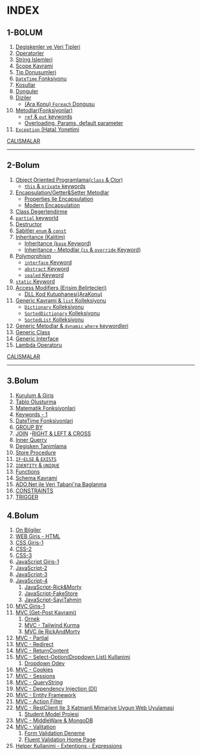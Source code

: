 # INDEX

## 1-BOLUM

1. [Degiskenler ve Veri Tipleri](/1-BOLUM/degiskenler-veri-tipleri-001/README.md)
2. [Operatorler](/1-BOLUM/operatorler-002/README.md)
3. [String Islemleri](/1-BOLUM/string-islemleri-003/README.md)
4. [Scope Kavrami](/1-BOLUM/scope-kavrami-004/README.md)
5. [Tip Donusumleri](/1-BOLUM/tip-donusumleri-005/README.md)
6. [`DateTime` Fonksiyonu](/1-BOLUM/datetime-kavrami-006/README.md)
7. [Kosullar](/1-BOLUM/kosullar-007/README.md)
8. [Donguler](/1-BOLUM/donguler-008/README.md)
9. [Diziler](/1-BOLUM/diziler-009/README.md)
    * [(Ara Konu) `Foreach` Dongusu](/1-BOLUM/foreach-dongusu/README.md)
10. [Metodlar(Fonksiyonlar)](/1-BOLUM/fonksiyonlar-010/README.md)
    * [`ref` & `out` keywords](/1-BOLUM/fonksiyonlar-deger-referans%20tipi-010-1/README.md)
    * [Overloading, Params, default parameter](/1-BOLUM/fonksiyonlar-devam-010-2/README.md)
11. [`Exception` (Hata) Yonetimi](/1-BOLUM/exception(hata)-yonetimi-011/README.md)

[CALISMALAR](/1-BOLUM/CALISMALAR/)

---

## 2-Bolum

1. [Object Oriented Programlama(`class` & Ctor)](/2-BOLUM/object-oriented-giris-001/README.md)
    * [`this` & `private` keywords](/2-BOLUM/OOP-giris-001-02/README.md)
2. [Encapsulation/Getter&Setter Metodlar](/2-BOLUM/OOP-Encapsulation-002/README.md)
    * [Properties Ile Encapsulation](/2-BOLUM/OOP-encapculation-002-02/README.md)
    * [Modern Encapsulation](/2-BOLUM/OOP-encapculation-002-03/README.md)
3. [Class Degerlendirme](/2-BOLUM/OOP-Class-Degerlendirme-003/README.md)
4. [`partial` keyworld](/2-BOLUM/OOP-Ara-partial-004-01/README.md)
5. [Destructor](/2-BOLUM/OOP-Ara-Destructor-004-02/README.md)
6. [Sabitler `enum` & `const`](/2-BOLUM/enum-005/README.md)
7. [Inheritance (Kalitim)](/2-BOLUM/Inheritance-006/README.md)
    * [Inheritance (`base` Keyword)](/2-BOLUM/inheritence-006-02/README.md)
    * [Inheritance - Metodlar (`is` & `override` Keyword)](/2-BOLUM/inheritance-006-03/README.md)
8. [Polymorphism](#index)
    * [`interface` Keyword](/2-BOLUM/interface-007/README.md)
    * [`abstract` Keyword](/2-BOLUM/abstract-008/README.md)
    * [`sealed` Keyword](/2-BOLUM/sealed-009/README.md)
9. [`static` Keyword](/2-BOLUM/static-010/README.md)
10. [Access Modifiers (Erisim Belirtecleri)](/2-BOLUM/access-modifiers-011/README.md)
    * [DLL Kod Kutuphanesi(AraKonu)](/2-BOLUM/DLL-010-1/README.md)
11. [Generic Kavrami & `list` Kolleksiyonu](/2-BOLUM/generic-kavrami-012/README.md)
    * [`Dictionary` Kolleksiyonu](/2-BOLUM/generic-dictionary-012-01/README.md)
    * [`SortedDictionary` Kolleksiyonu](/2-BOLUM/generic-sorteddictionary-012-02/README.md)
    * [`SortedList` Kolleksiyonu](/2-BOLUM/generic-SortedList-012-03/README.md)
12. [Generic Metodlar & `dynamic` `where` keywordleri](/2-BOLUM/Generic-Metodlar-013/README.md)
13. [Generic Class](/2-BOLUM/generic-siniflar-014/README.md)
14. [Generic Interface](/2-BOLUM/generic-interface-015/README.md)
15. [Lambda Operatoru](/2-BOLUM/Lambda-Operatoru-016/README.md)

[CALISMALAR](/2-BOLUM/CALISMALAR/)

---

## 3.Bolum

1. [Kurulum & Giris](/3-BOLUM/SQL-Kurulum/Kurulum-Giris.md)
2. [Tablo Olusturma](/3-BOLUM/SQL-Kurulum/Tablo-Olusturma.md)
3. [Matematik Fonksiyonlari](/3-BOLUM/SQL-Kurulum/Matematik-Fonk.md)
4. [Keywords - 1](/3-BOLUM/SQL-Kurulum/Keywords1.md)
5. [DateTime Fonksiyonlari](/3-BOLUM/SQL-Kurulum/DateTime.md)
6. [GROUP BY](/3-BOLUM/SQL-Kurulum/Groupby.md)
7. [JOIN](/3-BOLUM/SQL-Kurulum/JOIN.md)
    -[RIGHT & LEFT & CROSS](/3-BOLUM/SQL-Kurulum/Join2.md)
8. [Inner Querry](/3-BOLUM/SQL-Kurulum/Inner-Queer.md)
9. [Degisken Tanimlama](/3-BOLUM/SQL-Kurulum/Degisken-tanimlama.md)
10. [Store Procedure](/3-BOLUM/SQL-Kurulum/Store-Procedure-11.md)
11. [`IF`-`ELSE` & `EXISTS`](/3-BOLUM/SQL-Kurulum/IF-Else-12.md)
12. [`IDENTITY` & `UNIQUE`](/3-BOLUM/SQL-Kurulum/Identity-Unique-13.md)
13. [Functions](/3-BOLUM/SQL-Kurulum/Function-14.md)
14. [Schema Kavrami](/3-BOLUM/SQL-Kurulum/Schema-15.md)
15. [ADO.Net ile Veri Tabani'na Baglanma](/3-BOLUM/VeriTabanina-Baglanti(ADO)/README.md)
16. [CONSTRAINTS](/3-BOLUM/SQL-Kurulum/Constraints-16.md)
17. [TRIGGER](/3-BOLUM/SQL-Kurulum/Triggers-17.md)

## 4.Bolum

1. [On Bilgiler](/4-BOLUM/WEB-Giris-001/ONBILGI.md)
2. [WEB Giris - HTML](/4-BOLUM/WEB-Giris-001/README.md)
3. [CSS Giris-1](/4-BOLUM/CSS-002/README.md)
4. [CSS-2](/4-BOLUM/CSS-003/)
5. [CSS-3](/4-BOLUM/CSS-004/)
6. [JavaScript Giris-1](/4-BOLUM/JS-005/README.md)
7. [JavaScript-2](/4-BOLUM/JS-006/)
8. [JavaScript-3](/4-BOLUM/JS-007/)
9. [JavaScript-4](/4-BOLUM/JS-008/)
    1. [JavaScript-Rick&Morty](/4-BOLUM/CALISMALAR/JS-009(r&m%20exercise)/)
    2. [JavaScript-FakeStore](/4-BOLUM/CALISMALAR/js-Exercise(fakestoreAPI)/)
    3. [JavaScript-SayiTahmin](/4-BOLUM/CALISMALAR/JS-Exercise(random)/)
10. [MVC Giris-1](/4-BOLUM/MVC-001/README.md)
11. [MVC (Get-Post Kavrami)](/4-BOLUM/MVC-002/README.md)
    1. [Ornek](/4-BOLUM/CALISMALAR/MVC-003(GetPost)/README.md)
    2. [MVC - Tailwind Kurma](/4-BOLUM/CALISMALAR/MVC-002-Tailwind/README.md)
    3. [MVC ile RickAndMorty](/4-BOLUM/CALISMALAR/MVC-Rick-And-Morty/)
12. [MVC - Partial](/4-BOLUM/MVC-004(partial-view)/README.md)
13. [MVC - Redirect](/4-BOLUM/MVC-005(redirect)/README.md)
14. [MVC - ReturnContent](/4-BOLUM/MVC-006(returncontent)/README.md)
15. [MVC - Select-Option(Dropdown List) Kullanimi](/4-BOLUM/MVC-007(dropdown)/README.md)
    1. [Dropdown Odev](/4-BOLUM/CALISMALAR/MVC-008(dropdown-odev)/)
16. [MVC - Cookies](/4-BOLUM/MVC-009(cookie)/README.md)
17. [MVC - Sessions](/4-BOLUM/MVC-010(sessions%20giris)/README.md)
18. [MVC - QueryString](/4-BOLUM/MVC-011(querrystring)/README.md)
19. [MVC - Dependency Injection (DI)](/4-BOLUM/MVC-012(Dependency_Injection)/README.md)
20. [MVC - Entity Framework](/4-BOLUM/MVC-013-EntityFramework/README.md)
21. [MVC - Action Filter](/4-BOLUM/MVC-014(Action-Filter)/README.md)
22. [MVC - RestClient Ile 3 Katmanli Mimariye Uygun Web Uyulamasi](/4-BOLUM/MVC-015(Rest-client)/README.md)
    1. [Student Model Projesi](/4-BOLUM/CALISMALAR/MVC-Project1/)
23. [MVC - MiddleWare & MongoDB](/4-BOLUM/MVC-016-MiddleWare/README.md)
24. [MVC - Valitation](/4-BOLUM/MVC-017-Validation/README.md)
    1. [Form Validation Deneme](/4-BOLUM/CALISMALAR/Form-Validation/)
    2. [Fluent Validation Home Page](https://docs.fluentvalidation.net/en/latest/)
25. [Helper Kullanimi - Extentions - Expressions](/4-BOLUM/MVC-018-HelperMetod/README.md)

